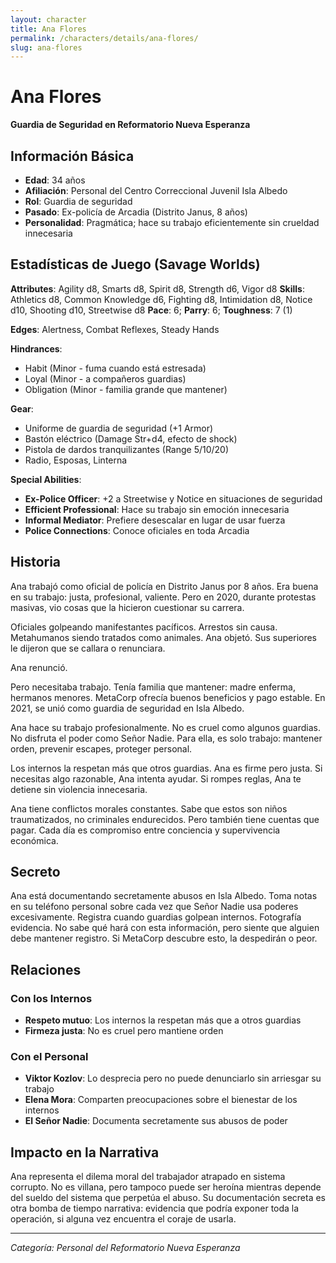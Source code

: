 ```yaml
---
layout: character
title: Ana Flores
permalink: /characters/details/ana-flores/
slug: ana-flores
---
```


# Ana Flores

**Guardia de Seguridad en Reformatorio Nueva Esperanza**

## Información Básica
- **Edad**: 34 años
- **Afiliación**: Personal del Centro Correccional Juvenil Isla Albedo
- **Rol**: Guardia de seguridad
- **Pasado**: Ex-policía de Arcadia (Distrito Janus, 8 años)
- **Personalidad**: Pragmática; hace su trabajo eficientemente sin crueldad innecesaria

## Estadísticas de Juego (Savage Worlds)

**Attributes**: Agility d8, Smarts d8, Spirit d8, Strength d6, Vigor d8
**Skills**: Athletics d8, Common Knowledge d6, Fighting d8, Intimidation d8, Notice d10, Shooting d10, Streetwise d8
**Pace**: 6; **Parry**: 6; **Toughness**: 7 (1)

**Edges**: Alertness, Combat Reflexes, Steady Hands

**Hindrances**:
- Habit (Minor - fuma cuando está estresada)
- Loyal (Minor - a compañeros guardias)
- Obligation (Minor - familia grande que mantener)

**Gear**:
- Uniforme de guardia de seguridad (+1 Armor)
- Bastón eléctrico (Damage Str+d4, efecto de shock)
- Pistola de dardos tranquilizantes (Range 5/10/20)
- Radio, Esposas, Linterna

**Special Abilities**:
- **Ex-Police Officer**: +2 a Streetwise y Notice en situaciones de seguridad
- **Efficient Professional**: Hace su trabajo sin emoción innecesaria
- **Informal Mediator**: Prefiere desescalar en lugar de usar fuerza
- **Police Connections**: Conoce oficiales en toda Arcadia

## Historia

Ana trabajó como oficial de policía en Distrito Janus por 8 años. Era buena en su trabajo: justa, profesional, valiente. Pero en 2020, durante protestas masivas, vio cosas que la hicieron cuestionar su carrera.

Oficiales golpeando manifestantes pacíficos. Arrestos sin causa. Metahumanos siendo tratados como animales. Ana objetó. Sus superiores le dijeron que se callara o renunciara.

Ana renunció.

Pero necesitaba trabajo. Tenía familia que mantener: madre enferma, hermanos menores. MetaCorp ofrecía buenos beneficios y pago estable. En 2021, se unió como guardia de seguridad en Isla Albedo.

Ana hace su trabajo profesionalmente. No es cruel como algunos guardias. No disfruta el poder como Señor Nadie. Para ella, es solo trabajo: mantener orden, prevenir escapes, proteger personal.

Los internos la respetan más que otros guardias. Ana es firme pero justa. Si necesitas algo razonable, Ana intenta ayudar. Si rompes reglas, Ana te detiene sin violencia innecesaria.

Ana tiene conflictos morales constantes. Sabe que estos son niños traumatizados, no criminales endurecidos. Pero también tiene cuentas que pagar. Cada día es compromiso entre conciencia y supervivencia económica.

## Secreto

Ana está documentando secretamente abusos en Isla Albedo. Toma notas en su teléfono personal sobre cada vez que Señor Nadie usa poderes excesivamente. Registra cuando guardias golpean internos. Fotografía evidencia. No sabe qué hará con esta información, pero siente que alguien debe mantener registro. Si MetaCorp descubre esto, la despedirán o peor.

## Relaciones

### Con los Internos
- **Respeto mutuo**: Los internos la respetan más que a otros guardias
- **Firmeza justa**: No es cruel pero mantiene orden

### Con el Personal
- **Viktor Kozlov**: Lo desprecia pero no puede denunciarlo sin arriesgar su trabajo
- **Elena Mora**: Comparten preocupaciones sobre el bienestar de los internos
- **El Señor Nadie**: Documenta secretamente sus abusos de poder

## Impacto en la Narrativa

Ana representa el dilema moral del trabajador atrapado en sistema corrupto. No es villana, pero tampoco puede ser heroína mientras depende del sueldo del sistema que perpetúa el abuso. Su documentación secreta es otra bomba de tiempo narrativa: evidencia que podría exponer toda la operación, si alguna vez encuentra el coraje de usarla.

---

*Categoría: Personal del Reformatorio Nueva Esperanza*
